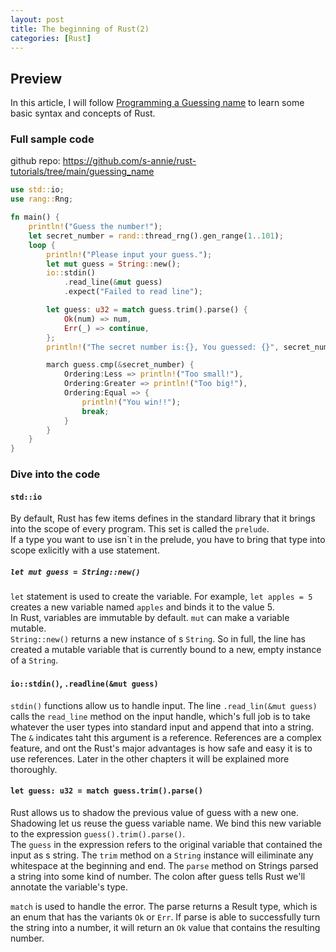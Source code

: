 ```yaml
---
layout: post
title: The beginning of Rust(2)
categories: [Rust]
---
```

## Preview
In this article, I will follow [Programming a Guessing name](https://doc.rust-lang.org/stable/book/ch02-00-guessing-game-tutorial.html) to learn some basic syntax and concepts of Rust.



### Full sample code
github repo: https://github.com/s-annie/rust-tutorials/tree/main/guessing_name
```rust
use std::io;
use rang::Rng;

fn main() {
    println!("Guess the number!");
    let secret_number = rand::thread_rng().gen_range(1..101);
    loop {
        println!("Please input your guess.");
        let mut guess = String::new();
        io::stdin()
            .read_line(&mut guess)
            .expect("Failed to read line");

        let guess: u32 = match guess.trim().parse() {
            Ok(num) => num,
            Err(_) => continue,
        };
        println!("The secret number is:{}, You guessed: {}", secret_number, guess);

        march guess.cmp(&secret_number) {
            Ordering:Less => println!("Too small!"),
            Ordering:Greater => println!("Too big!"),
            Ordering:Equal => {
                println!("You win!!");
                break;
            }
        }
    }
}
```
### Dive into the code
#### `std::io`
By default, Rust has few items defines in the standard library that it brings into the scope of every program. This set is called the `prelude`.   
If a type you want to use isn`t in the prelude, you have to bring that type into scope exlicitly with a use statement.

##### `let mut guess = String::new()`
`let` statement is used to create the variable. For example, `let apples = 5` creates a new variable named `apples` and binds it to the value 5.   
In Rust, variables are immutable by default. `mut` can make a variable mutable.   
`String::new()` returns a new instance of s `String`. So in full, the line has created a mutable variable that is currently bound to a new, empty instance of a `String`.

#### `io::stdin()`, `.readline(&mut guess)`
`stdin()` functions allow us to handle input. The line `.read_lin(&mut guess)` calls the `read_line` method on the input handle, which's full job is to take whatever the user types into standard input and append that into a string.
The `&` indicates taht this argument is a reference. References are a complex feature, and ont the Rust's major advantages is how safe and easy it is to use references. Later in the other chapters it will be explained more thoroughly.

#### `let guess: u32 = match guess.trim().parse()`
Rust allows us to shadow the previous value of guess with a new one. Shadowing let us reuse the guess variable name. We bind this new variable to the expression `guess().trim().parse()`.  
The `guess` in the expression refers to the original variable that contained the input as s string. The `trim` method on a `String` instance will eiliminate any whitespace at the beginning and end. The `parse` method on Strings parsed a string into some kind of number. The colon after guess tells Rust we'll annotate the variable's type.

`match` is used to handle the error. The parse returns a Result type, which is an enum that has the variants `Ok` or `Err`. If parse is able to successfully turn the string into a number, it will return an `Ok` value that contains the resulting number. 
